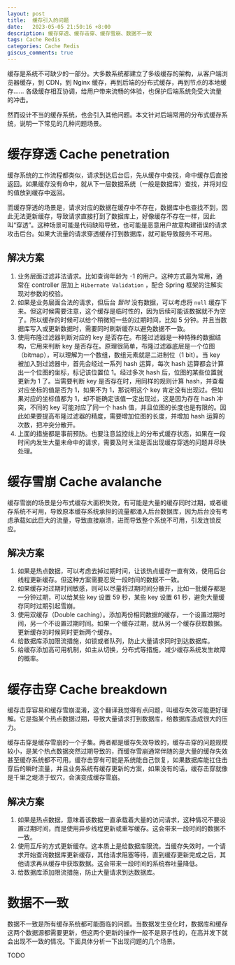```yaml
---
layout: post
title:  缓存引入的问题
date:   2023-05-05 21:50:16 +8:00
description: 缓存穿透、缓存击穿、缓存雪崩、数据不一致
tags: Cache Redis
categories: Cache Redis
giscus_comments: true
---
```


缓存是系统不可缺少的一部分。大多数系统都建立了多级缓存的架构，从客户端浏览器缓存，到 CDN，到 Nginx 缓存，再到后端的分布式缓存，再到节点的本地缓存…… 各级缓存相互协调，给用户带来流畅的体验，也保护后端系统免受大流量的冲击。

然而设计不当的缓存系统，也会引入其他问题。本文针对后端常用的分布式缓存系统，说明一下常见的几种问题场景。

# 缓存穿透 Cache penetration

缓存系统的工作流程都类似，请求到达后台后，先从缓存中查找，命中缓存后直接返回。如果缓存没有命中，就从下一层数据系统（一般是数据库）查找，并将对应的值放到缓存中返回。

而缓存穿透的场景是，请求对应的数据在缓存中不存在，数据库中也查找不到，因此无法更新缓存，导致请求直接打到了数据库上，好像缓存不存在一样，因此叫“穿透”。这种场景可能是代码缺陷导致，也可能是恶意用户故意构建错误的请求攻击后台。如果大流量的请求穿透缓存打到数据库，就可能导致服务不可用。

## 解决方案

1. 业务层面过滤非法请求。比如查询年龄为 -1 的用户。这种方式最为常用，通常在 controller 层加上 `Hibernate Validation` ，配合 Spring 框架的注解实现对参数的校验。
2. 如果是业务层面合法的请求，但后台 *暂时* 没有数据，可以考虑将 `null` 缓存下来。但这时候需要注意，这个缓存是临时性的，因为后续可能该数据就不为空了。所以缓存的时候可以给个稍微短一些的过期时间，比如 5 分钟。并且当数据库写入或更新数据时，需要同时刷新缓存以避免数据不一致。
3. 使用布隆过滤器判断对应的 key 是否存在。布隆过滤器是一种特殊的数据结构，它用来判断 key 是否存在。原理很简单，布隆过滤器底层是一个位图（bitmap），可以理解为一个数组，数组元素就是二进制位（1 bit）。当 key 被加入到过滤器中，首先会经过一系列 hash 运算，每次 hash 运算都会计算出一个位图的坐标，标记该位置位 1。经过多次 hash 后，位图的某些位置就更新为 1 了。当需要判断 key 是否存在时，用同样的规则计算 hash，并查看对应坐标的值是否为 1，如果不为 1，那说明这个 key 肯定没有出现过。但如果对应的坐标值都为 1，却不能确定该值一定出现过，这是因为存在 hash 冲突，不同的 key 可能对应了同一个 hash 值，并且位图的长度也是有限的。因此如果要提高布隆过滤器的精度，需要增加位图的长度，并增加 hash 运算的次数，把冲突分散开。
4. 上面的措施都是事前预防。也要注意监控线上的分布式缓存状态，如果在一段时间内发生大量未命中的请求，需要及时关注是否出现缓存穿透的问题并尽快处理。

# 缓存雪崩 Cache avalanche

缓存雪崩的场景是分布式缓存大面积失效，有可能是大量的缓存同时过期，或者缓存系统不可用，导致原本缓存系统承担的流量都涌入后台数据库，因为后台没有考虑承载如此巨大的流量，导致直接崩溃，进而导致整个系统不可用，引发连锁反应。

## 解决方案

1. 如果是热点数据，可以考虑去掉过期时间，让该热点缓存一直有效，使用后台线程更新缓存。但这种方案需要忍受一段时间的数据不一致。
2. 如果缓存对过期时间敏感，则可以尽量将过期时间分散开，比如一批缓存都是一分钟过期，可以给某些 key 设置 59 秒，某些 key 设置 61 秒，避免大量缓存同时过期引起雪崩。
3. 使用双缓存（Double caching）。添加两份相同数据的缓存，一个设置过期时间，另一个不设置过期时间。如果一个缓存过期，就从另一个缓存获取数据。更新缓存的时候同时更新两个缓存。
4. 给数据库添加限流措施，如锁或者队列，防止大量请求同时到达数据库。
5. 给缓存添加高可用机制，如主从切换，分布式等措施，减少缓存系统发生故障的概率。

# 缓存击穿 Cache breakdown

缓存击穿容易和缓存雪崩混淆，这个翻译我觉得有点问题，叫缓存失效可能更好理解。它是指某个热点数据过期，导致大量请求打到数据库，给数据库造成很大的压力。

缓存击穿是缓存雪崩的一个子集。两者都是缓存失效导致的，缓存击穿的问题规模较小，是某个热点数据突然过期导致的，而缓存雪崩通常伴随的是大量的缓存失效甚至缓存系统都不可用。缓存击穿有可能是系统能自己恢复，如果数据库能扛住击穿后的瞬时流量，并且业务系统有缓存更新的方案，如果没有的话，缓存击穿就像是千里之堤溃于蚁穴，会演变成缓存雪崩。

## 解决方案

1. 如果是热点数据，意味着该数据一直承载着大量的访问请求，这种情况不要设置过期时间，而是使用异步线程更新或重写缓存。这会带来一段时间的数据不一致。
2. 使用互斥的方式更新缓存。这本质上是给数据库限流。当缓存失效时，一个请求开始查询数据库更新缓存，其他请求阻塞等待，直到缓存更新完成之后，其他请求再从缓存中获取数据。这会带来一段时间的系统吞吐量降低。
3. 给数据库添加限流措施，防止大量请求到达数据库。

# 数据不一致

数据不一致是所有缓存系统都可能面临的问题。当数据发生变化时，数据库和缓存这两个数据源都需要更新，但这两个更新的操作一般不是原子性的，在高并发下就会出现不一致的情况。下面具体分析一下出现问题的几个场景。

TODO